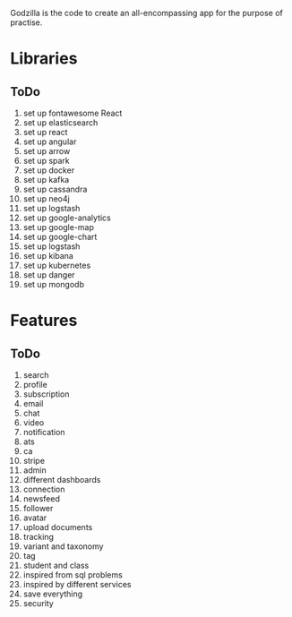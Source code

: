 Godzilla is the code to create an all-encompassing app for the purpose of practise.

# Libraries

## ToDo

1. set up fontawesome React
2. set up elasticsearch
3. set up react
4. set up angular
5. set up arrow
6. set up spark
7. set up docker
8. set up kafka
8. set up cassandra
9. set up neo4j
10. set up logstash
11. set up google-analytics
12. set up google-map
13. set up google-chart
14. set up logstash
15. set up kibana
16. set up kubernetes
17. set up danger
18. set up mongodb


# Features

## ToDo

1. search
2. profile
3. subscription
4. email
5. chat
6. video
7. notification
8. ats
9. ca
10. stripe
11. admin
12. different dashboards
13. connection
14. newsfeed
15. follower
16. avatar
17. upload documents
18. tracking
19. variant and taxonomy
20. tag
21. student and class
25. inspired from sql problems
26. inspired by different services
27. save everything
28. security